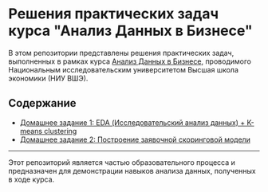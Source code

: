 # Решения практических задач курса "Анализ Данных в Бизнесе"

В этом репозитории представлены решения практических задач, выполненных в рамках курса [Анализ Данных в Бизнесе](https://www.hse.ru/edu/courses/835148399), проводимого Национальным исследовательским университетом Высшая школа экономики (НИУ ВШЭ).

## Содержание

- [Домашнее задание 1: EDA (Исследовательский анализ данных) + K-means clustering]([#домашнее-задание-1-eda-исследовательский-анализ-данных--k-means-clustering](https://github.com/GitSanyaHub/Business-Data-Analysis/tree/main/HW-1))
- [Домашнее задание 2: Построение заявочной скоринговой модели](#TODO)


---

Этот репозиторий является частью образовательного процесса и предназначен для демонстрации навыков анализа данных, полученных в ходе курса.
